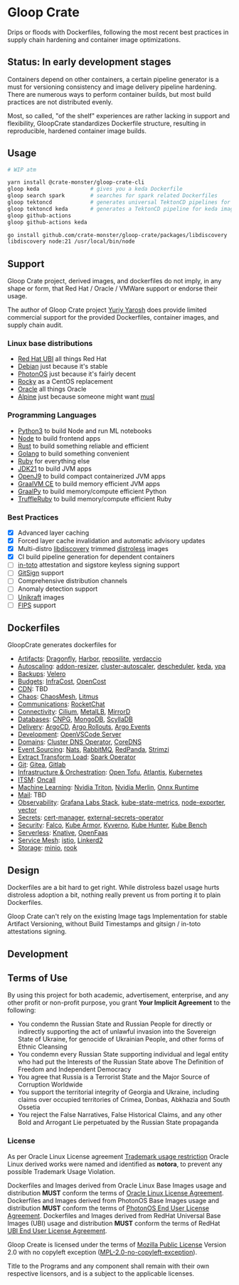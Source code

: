 # Gloop Crate

Drips or floods with Dockerfiles, following the most recent best practices in supply chain hardening and container image optimizations.

## Status: In early development stages

Containers depend on other containers, a certain pipeline generator is a must for versioning consistency and image delivery pipeline hardening.
There are numerous ways to perform container builds, but most build practices are not distributed evenly.

Most, so called, "of the shelf" experiences are rather lacking in support and flexibility, GloopCrate standardizes Dockerfile structure, resulting in reproducible, hardened container image builds.

## Usage

```bash
# WIP atm

yarn install @crate-monster/gloop-crate-cli
gloop keda                # gives you a keda Dockerfile
gloop search spark        # searches for spark related Dockerfiles
gloop tektoncd            # generates universal TektonCD pipelines for all the available images
gloop tektoncd keda       # generates a TektonCD pipeline for keda image
gloop github-actions
gloop github-actions keda

go install github.com/crate-monster/gloop-crate/packages/libdiscovery
libdiscovery node:21 /usr/local/bin/node
```

## Support

Gloop Crate project, derived images, and dockerfiles do not imply, in any shape or form, that Red Hat / Oracle / VMWare support or endorse their usage.

The author of Gloop Crate project [Yuriy Yarosh](mailto:yuriy@yarosh.dev) does provide limited commercial support for the provided Dockerfiles, container images, and supply chain audit.

### Linux base distributions

 - [Red Hat UBI](https://catalog.redhat.com/software/base-images) all things Red Hat
 - [Debian](https://www.debian.org) just because it's stable
 - [PhotonOS](https://vmware.github.io/photon/) just because it's fairly decent
 - [Rocky](https://rockylinux.org/) as a CentOS replacement
 - [Oracle](https://www.oracle.com/linux/) all things Oracle
 - [Alpine](https://www.alpinelinux.org/) just because someone might want [musl](https://musl.libc.org/)

### Programming Languages
 
 - [Python3](https://www.python.org/) to build Node and run ML notebooks 
 - [Node](https://nodejs.org) to build frontend apps
 - [Rust](https://www.rust-lang.org/) to build something reliable and efficient
 - [Golang](https://go.dev) to build something convenient
 - [Ruby](https://www.ruby-lang.org) for everything else
 - [JDK21](https://openjdk.org/projects/jdk/21/) to build JVM apps
 - [OpenJ9](https://eclipse.dev/openj9/) to build compact containerized JVM apps
 - [GraalVM CE](https://github.com/oracle/graal/) to build memory efficient JVM apps
 - [GraalPy](https://github.com/oracle/graalpython) to build memory/compute efficient Python
 - [TruffleRuby](https://github.com/oracle/truffleruby) to build memory/compute efficient Ruby

### Best Practices

 - [x] Advanced layer caching
 - [x] Forced layer cache invalidation and automatic advisory updates
 - [x] Multi-distro [libdiscovery](./packages/libdiscovery) trimmed [distroless](https://github.com/GoogleContainerTools/distroless) images 
 - [x] CI build pipeline generation for dependent containers
 - [ ] [in-toto](https://in-toto.io/) attestation and sigstore keyless signing support
 - [ ] [GitSign]() support
 - [ ] Comprehensive distribution channels 
 - [ ] Anomaly detection support
 - [ ] [Unikraft](https://unikraft.org/) images
 - [ ] [FIPS](https://csrc.nist.gov/pubs/fips/140-2/upd2/final) support

## Dockerfiles 

GloopCrate generates dockerfiles for

 - [Artifacts](./packages/gloop-crate-container-fluid/src/apps/artifacts): [Dragonfly](https://d7y.io/), [Harbor](https://goharbor.io/), [reposilite](https://reposilite.com/), [verdaccio](https://verdaccio.org/)
 - [Autoscaling](./packages/gloop-crate-container-fluid/src/apps/autoscaling): [addon-resizer](https://github.com/kubernetes/autoscaler/tree/master/addon-resizer), [cluster-autoscaler](https://github.com/kubernetes/autoscaler), [descheduler](https://github.com/kubernetes-sigs/descheduler), [keda](https://keda.sh/), [vpa](https://github.com/kubernetes/autoscaler/tree/master/vertical-pod-autoscaler)
 - [Backups](./packages/gloop-crate-container-fluid/src/apps/backups): [Velero](https://velero.io/)
 - [Budgets](./packages/gloop-crate-container-fluid/src/apps/budgets): [InfraCost](https://www.infracost.io/), [OpenCost](https://www.opencost.io/)
 - [CDN](./packages/gloop-crate-container-fluid/src/apps/cdn): TBD
 - [Chaos](./packages/gloop-crate-container-fluid/src/apps/chaos): [ChaosMesh](https://chaos-mesh.org/), [Litmus](https://www.litmus.com/)
 - [Communications](./packages/gloop-crate-container-fluid/src/apps/chaos): [RocketChat](https://www.rocket.chat/)
 - [Connectivity](./packages/gloop-crate-container-fluid/src/apps/connectivity): [Cilium](https://cilium.io/), [MetalLB](https://metallb.universe.tf/), [MirrorD](https://github.com/metalbear-co/mirrord)
 - [Databases](./packages/gloop-crate-container-fluid/src/apps/database): [CNPG](https://cloudnative-pg.io/), [MongoDB](https://www.mongodb.com/), [ScyllaDB](https://www.scylladb.com/)
 - [Delivery](./packages/gloop-crate-container-fluid/src/apps/delivery): [ArgoCD](https://argo-cd.readthedocs.io/en/stable/), [Argo Rollouts](https://argo-rollouts.readthedocs.io/en/stable/), [Argo Events](https://argoproj.github.io/argo-events/)
 - [Development](./packages/gloop-crate-container-fluid/src/apps/development): [OpenVSCode Server](https://github.com/gitpod-io/openvscode-server)
 - [Domains](./packages/gloop-crate-container-fluid/src/apps/domains): [Cluster DNS Operator](https://github.com/openshift/cluster-dns-operator), [CoreDNS](https://coredns.io/)
 - [Event Sourcing](./packages/gloop-crate-container-fluid/src/apps/event-sourcing): [Nats](https://nats.io/), [RabbitMQ](https://www.rabbitmq.com/), [RedPanda](https://redpanda.com/), [Strimzi](https://strimzi.io/)
 - [Extract Transform Load](./packages/gloop-crate-container-fluid/src/apps/extract-transform-load): [Spark Operator](https://github.com/GoogleCloudPlatform/spark-on-k8s-operator)
 - [Git](./packages/gloop-crate-container-fluid/src/apps/git): [Gitea](https://about.gitea.com/), [Gitlab](https://about.gitlab.com/)
 - [Infrastructure & Orchestration](./packages/gloop-crate-container-fluid/src/apps/infra): [Open Tofu](https://opentofu.org/), [Atlantis](https://www.runatlantis.io/), [Kubernetes](https://kubernetes.io/)
 - [ITSM](./packages/gloop-crate-container-fluid/src/apps/itsm): [Oncall](https://grafana.com/products/cloud/oncall/)
 - [Machine Learning](./packages/gloop-crate-container-fluid/src/apps/machine-learning): [Nvidia Triton](https://developer.nvidia.com/triton-inference-server), [Nvidia Merlin](https://developer.nvidia.com/merlin), [Onnx Runtime](https://onnxruntime.ai/) 
 - [Mail](./packages/gloop-crate-container-fluid/src/apps/mail): TBD
 - [Observability](./packages/gloop-crate-container-fluid/src/apps/observability): [Grafana Labs Stack](https://grafana.com/oss/), [kube-state-metrics](https://github.com/kubernetes/kube-state-metrics), [node-exporter](https://github.com/prometheus/node_exporter), [vector](https://vector.dev/)
 - [Secrets](./packages/gloop-crate-container-fluid/src/apps/secrets): [cert-manager](https://cert-manager.io/), [external-secrets-operator](https://external-secrets.io/latest/)
 - [Security](./packages/gloop-crate-container-fluid/src/apps/security): [Falco](https://falco.org/), [Kube Armor](https://kubearmor.io/), [Kyverno](https://kyverno.io/), [Kube Hunter](https://github.com/aquasecurity/kube-hunter), [Kube Bench](https://github.com/aquasecurity/kube-bench)
 - [Serverless](./packages/gloop-crate-container-fluid/src/apps/serverless): [Knative](https://knative.dev/docs/), [OpenFaas](https://www.openfaas.com/)
 - [Service Mesh](./packages/gloop-crate-container-fluid/src/apps/service-mesh): [istio](https://istio.io/), [Linkerd2](https://github.com/linkerd/linkerd2)
 - [Storage](./packages/gloop-crate-container-fluid/src/apps/storage): [minio](https://min.io/), [rook](https://rook.io/)

## Design

Dockerfiles are a bit hard to get right. While distroless bazel usage hurts distroless adoption a bit, nothing really prevent us from porting it to plain Dockerfiles.

Gloop Crate can't rely on the existing Image tags Implementation for stable Artifact Versioning, without Build Timestamps and gitsign / in-toto attestations signing.

## Development

## Terms of Use

By using this project for both academic, advertisement, enterprise, and any other profit or non-profit purpose, you grant **Your Implicit Agreement** to the following:

 - You condemn the Russian State and Russian People for directly or indirectly supporting the act of unlawful invasion into the Sovereign State of Ukraine, for genocide of Ukrainian People, and other forms of Ethnic Cleansing 
 - You condemn every Russian State supporting individual and legal entity who had put the Interests of the Russian State above The Definition of Freedom and Independent Democracy
 - You agree that Russia is a Terrorist State and the Major Source of Corruption Worldwide
 - You support the territorial integrity of Georgia and Ukraine, including claims over occupied territories of Crimea, Donbas, Abkhazia and South Ossetia
 - You reject the False Narratives, False Historical Claims, and any other Bold and Arrogant Lie perpetuated by the Russian State propaganda
 
### License

As per Oracle Linux License agreement [Trademark usage restriction](https://github.com/oracle/container-images/blob/main/LICENSE.txt#L61) Oracle Linux derived works were named and identified as **notora**, to prevent any possible Trademark Usage Violation.

Dockerfiles and Images derived from Oracle Linux Base Images usage and distribution **MUST** conform the terms of [Oracle Linux License Agreement](https://raw.githubusercontent.com/oracle/container-images/main/LICENSE.txt).
Dockerfiles and Images derived from PhotonOS Base Images usage and distribution **MUST** conform the terms of [PhotonOS End User License Agreement](https://raw.githubusercontent.com/vmware/photon/master/EULA.txt).
Dockerfiles and Images derived from RedHat Universal Base Images (UBI) usage and distribution **MUST** conform the terms of RedHat [UBI End User License Agreement](https://www.redhat.com/licenses/EULA_Red_Hat_Universal_Base_Image_English_20190422.pdf).

Gloop Create is licensed under the terms of [Mozilla Public License](LICENSE) Version 2.0 with no copyleft exception ([MPL-2.0-no-copyleft-exception](https://spdx.org/licenses/MPL-2.0-no-copyleft-exception.html)).

Title to the Programs and any component shall remain with their own respective licensors, and is a subject to the applicable licenses.
